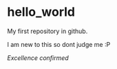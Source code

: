 # hello_world
My first repository in github.

I am new to this so dont judge me :P

*Excellence confirmed*
